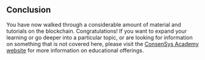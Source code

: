 ## Conclusion

You have now walked through a considerable amount of material and tutorials on the blockchain. Congratulations! If you want to expand your learning or go deeper into a particular topic, or are looking for information on something that is not covered here, please visit the [ConsenSys Academy website](https://consensys.net/academy/) for more information on educational offerings.



